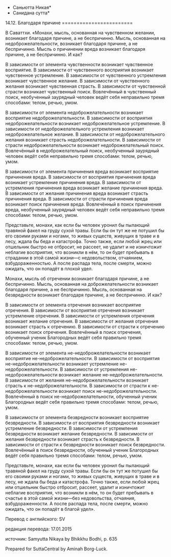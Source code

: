 * Саньютта Никая*
* Санидана сутта*

14\.12\. Благодаря причине
\=\=\=\=\=\=\=\=\=\=\=\=\=\=\=\=\=\=\=\=\=\=\=\=

В Саваттхи\. «Монахи, мысль, основанная на чувственном желании, возникает благодаря причине, а не беспричинно\. Мысль, основанная на недоброжелательности, возникает благодаря причине, а не беспричинно\. Мысль о причинении вреда возникает благодаря причине, а не беспричинно\. И как?

В зависимости от элемента чувственности возникает чувственное восприятие\. В зависимости от чувственного восприятия возникает чувственное устремление\. В зависимости от чувственного устремления возникает чувственное желание\. В зависимости от чувственного желания возникает чувственная страсть\. В зависимости от чувственной страсти возникает чувственный поиск\. Вовлечённый в чувственный поиск, необученный заурядный человек ведёт себя неправильно тремя способами: телом, речью, умом\.

В зависимости от элемента недоброжелательности возникает восприятие недоброжелательности\. В зависимости от восприятия недоброжелательности возникает недоброжелательное устремление\. В зависимости от недоброжелательного устремления возникает недоброжелательное желание\. В зависимости от недоброжелательного желания возникает страсть недоброжелательности\. В зависимости от страсти недоброжелательности возникает недоброжелательный поиск\. Вовлечённый в недоброжелательный поиск, необученный заурядный человек ведёт себя неправильно тремя способами: телом, речью, умом\.

В зависимости от элемента причинения вреда возникает восприятие причинения вреда\. В зависимости от восприятия причинения вреда возникает устремление причинения вреда\. В зависимости от устремления причинения вреда возникает желание причинения вреда\. В зависимости от желания причинения вреда возникает страсть причинения вреда\. В зависимости от страсти причинения вреда возникает поиск причинения вреда\. Вовлечённый в поиск причинения вреда, необученный заурядный человек ведёт себя неправильно тремя способами: телом, речью, умом\.

Представьте, монахи, как если бы человек уронил бы пылающий травяной факел на груду сухой травы\. Если бы он тут же не потушил бы его своими руками и ногами, то живых существ, живущих в траве и в лесу, ждала бы беда и катастрофа\. Точно также, если любой жрец или отшельник быстро не отбросит, не рассеет, не удалит и не изничтожит неблагие восприятия, что возникли в нём, то он будет пребывать в страдании в этой самой жизни—с недовольством, отчаянием, взбудораженностью\. А после распада тела, после смерти, можно ожидать, что он попадёт в плохой удел\.

Монахи, мысль об отречении возникает благодаря причине, а не беспричинно\. Мысль, основанная на доброжелательности возникает благодаря причине, а не беспричинно\. Мысль, основанная на безвредности возникает благодаря причине, а не беспричинно\. И как?

В зависимости от элемента отречения возникает восприятие отречения\. В зависимости от восприятия отречения возникает устремление отречения\. В зависимости от устремления отречения возникает желание отречения\. В зависимости от желания отречения возникает страсть к отречению\. В зависимости от страсти к отречению возникает поиск отречения\. Вовлечённый в поиск отречения, обученный ученик Благородных ведёт себя правильно тремя способами: телом, речью, умом\.

В зависимости от элемента не\-недоброжелательности возникает восприятие не\-недоброжелательности\. В зависимости от восприятия не\-недоброжелательности возникает устремление не\-недоброжелательности\. В зависимости от устремления не\-недоброжелательности возникает желание не\-недоброжелательности\. В зависимости от желания не\-недоброжелательности возникает страсть к не\-недоброжелательности\. В зависимости от страсти к не\-недоброжелательности возникает поиск не\-недоброжелательности\. Вовлечённый в поиск не\-недоброжелательности, обученный ученик Благородных ведёт себя правильно тремя способами: телом, речью, умом\.

В зависимости от элемента безвредности возникает восприятие безвредности\. В зависимости от восприятия безвредности возникает устремление безвредности\. В зависимости от устремления безвредности возникает желание безвредности\. В зависимости от желания безвредности возникает страсть к безвредности\. В зависимости от страсти к безвредности возникает поиск безвредности\. Вовлечённый в поиск безвредности, обученный ученик Благородных ведёт себя правильно тремя способами: телом, речью, умом\.

Представьте, монахи, как если бы человек уронил бы пылающий травяной факел на груду сухой травы\. Если бы он тут же потушил бы его своими руками и ногами, то живых существ, живущих в траве и в лесу, не ждала бы беда и катастрофа\. Точно также, если любой жрец или отшельник быстро отбросит, рассеет, удалит и изничтожит неблагие восприятия, что возникли в нём, то он будет пребывать в счастье в этой самой жизни—без недовольства, отчаяния, взбудораженности\. А после распада тела, после смерти, можно ожидать, что он попадёт в благой удел»\.

Перевод с английского: SV

редакция перевода: 17\.01\.2015

источник: Samyutta Nikaya by Bhikkhu Bodhi, p\. 635

Prepared for SuttaCentral by Aminah Borg\-Luck\.